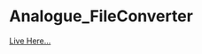 # Analogue_FileConverter

<a href= "https://web-production-b4c53.up.railway.app/"> Live Here...</a>

